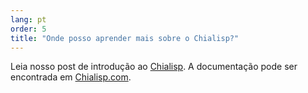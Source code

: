 ```yaml
---
lang: pt
order: 5
title: "Onde posso aprender mais sobre o Chialisp?"
---
```


Leia nosso post de introdução ao [Chialisp](https://www.chia.net/2019/11/27/chialisp.en.html). A documentação pode ser encontrada em [Chialisp.com](https://chialisp.com).
